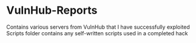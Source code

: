 # VulnHub-Reports
Contains various servers from VulnHub that I have successfully exploited 
Scripts folder contains any self-written scripts used in a completed hack
